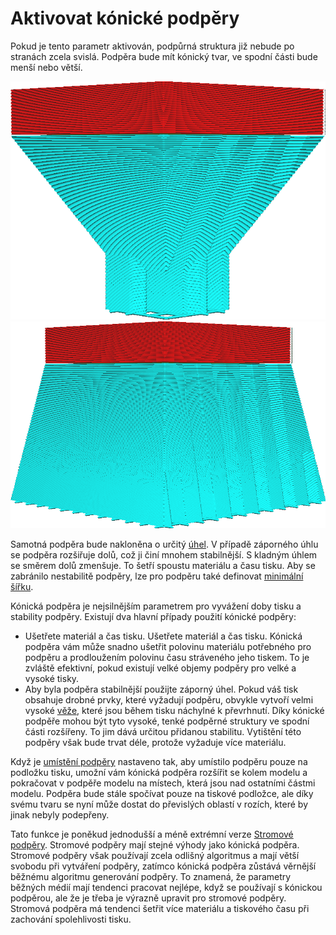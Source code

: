 Aktivovat kónické podpěry
====
Pokud je tento parametr aktivován, podpůrná struktura již nebude po stranách zcela svislá. Podpěra bude mít kónický tvar, ve spodní části bude menší nebo větší.

![Podpěra se směrem dolů zmenšuje](../../../articles/images/support_conical_enabled.png)
![Podpěra se směrem dolů zvětšuje](../../../articles/images/support_conical_angle_neg10.png)

Samotná podpěra bude nakloněna o určitý [úhel](support_conical_angle.md). V případě záporného úhlu se podpěra rozšiřuje dolů, což ji činí mnohem stabilnější. S kladným úhlem se směrem dolů zmenšuje. To šetří spoustu materiálu a času tisku. Aby se zabránilo nestabilitě podpěry, lze pro podpěru také definovat [minimální šířku](support_conical_min_width.md).

Kónická podpěra je nejsilnějším parametrem pro vyvážení doby tisku a stability podpěry. Existují dva hlavní případy použití kónické podpěry:
* Ušetřete materiál a čas tisku. Ušetřete materiál a čas tisku. Kónická podpěra vám může snadno ušetřit polovinu materiálu potřebného pro podpěru a prodloužením polovinu času stráveného jeho tiskem. To je zvláště efektivní, pokud existují velké objemy podpěry pro velké a vysoké tisky.
* Aby byla podpěra stabilnější použijte záporný úhel. Pokud váš tisk obsahuje drobné prvky, které vyžadují podpěru, obvykle vytvoří velmi vysoké [věže](support_use_towers.md), které jsou během tisku náchylné k převrhnutí. Díky kónické podpěře mohou být tyto vysoké, tenké podpěrné struktury ve spodní části rozšířeny. To jim dává určitou přidanou stabilitu. Vytištění této podpěry však bude trvat déle, protože vyžaduje více materiálu.

Když je [umístění podpěry](support_type.md) nastaveno tak, aby umístilo podpěru pouze na podložku tisku, umožní vám kónická podpěra rozšířit se kolem modelu a pokračovat v podpěře modelu na místech, která jsou nad ostatními částmi modelu. Podpěra bude stále spočívat pouze na tiskové podložce, ale díky svému tvaru se nyní může dostat do převislých oblastí v rozích, které by jinak nebyly podepřeny.

Tato funkce je poněkud jednodušší a méně extrémní verze <!--if cura_version >= 4.7-->[Stromové podpěry](support_structure.md)<!--endif--><!--if cura_version < 4.7:[Stromové podpěry](../experimental/support_tree_enable.md)-->. Stromové podpěry mají stejné výhody jako kónická podpěra. Stromové podpěry však používají zcela odlišný algoritmus a mají větší svobodu při vytváření podpěry, zatímco kónická podpěra zůstává věrnější běžnému algoritmu generování podpěry. To znamená, že parametry běžných médií mají tendenci pracovat nejlépe, když se používají s kónickou podpěrou, ale že je třeba je výrazně upravit pro stromové podpěry. Stromová podpěra má tendenci šetřit více materiálu a tiskového času při zachování spolehlivosti tisku.